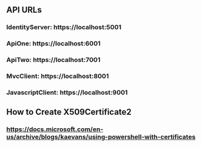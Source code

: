 ## API URLs

### IdentityServer: https://localhost:5001

### ApiOne: https://localhost:6001

### ApiTwo: https://localhost:7001

### MvcClient: https://localhost:8001

### JavascriptClient: https://localhost:9001

## How to Create X509Certificate2

### https://docs.microsoft.com/en-us/archive/blogs/kaevans/using-powershell-with-certificates
